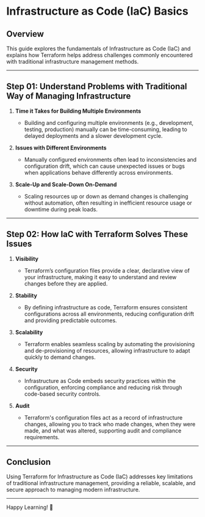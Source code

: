 # Infrastructure as Code (IaC) Basics

## Overview

This guide explores the fundamentals of Infrastructure as Code (IaC) and explains how Terraform helps address challenges commonly encountered with traditional infrastructure management methods.

---

## Step 01: Understand Problems with Traditional Way of Managing Infrastructure

1. **Time it Takes for Building Multiple Environments**
   - Building and configuring multiple environments (e.g., development, testing, production) manually can be time-consuming, leading to delayed deployments and a slower development cycle.

2. **Issues with Different Environments**
   - Manually configured environments often lead to inconsistencies and configuration drift, which can cause unexpected issues or bugs when applications behave differently across environments.

3. **Scale-Up and Scale-Down On-Demand**
   - Scaling resources up or down as demand changes is challenging without automation, often resulting in inefficient resource usage or downtime during peak loads.

---

## Step 02: How IaC with Terraform Solves These Issues

1. **Visibility**
   - Terraform’s configuration files provide a clear, declarative view of your infrastructure, making it easy to understand and review changes before they are applied.

2. **Stability**
   - By defining infrastructure as code, Terraform ensures consistent configurations across all environments, reducing configuration drift and providing predictable outcomes.

3. **Scalability**
   - Terraform enables seamless scaling by automating the provisioning and de-provisioning of resources, allowing infrastructure to adapt quickly to demand changes.

4. **Security**
   - Infrastructure as Code embeds security practices within the configuration, enforcing compliance and reducing risk through code-based security controls.

5. **Audit**
   - Terraform's configuration files act as a record of infrastructure changes, allowing you to track who made changes, when they were made, and what was altered, supporting audit and compliance requirements.

---

## Conclusion

Using Terraform for Infrastructure as Code (IaC) addresses key limitations of traditional infrastructure management, providing a reliable, scalable, and secure approach to managing modern infrastructure.

---

Happy Learning! 🎉
